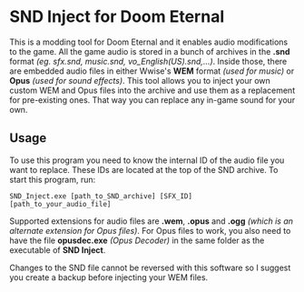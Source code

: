 # SND Inject for Doom Eternal
This is a modding tool for Doom Eternal and it enables audio modifications to the game. All the game audio is stored in a bunch of archives in the **.snd** format *(eg. sfx.snd, music.snd, vo_English(US).snd,...)*. Inside those, there are embedded audio files in either Wwise's **WEM** format *(used for music)* or **Opus** *(used for sound effects)*. This tool allows you to inject your own custom WEM and Opus files into the archive and use them as a replacement for pre-existing ones. That way you can replace any in-game sound for your own.

## Usage
To use this program you need to know the internal ID of the audio file you want to replace. These IDs are located at the top of the SND archive. To start this program, run:
```
SND_Inject.exe [path_to_SND_archive] [SFX_ID] [path_to_your_audio_file]
```
Supported extensions for audio files are **.wem**, **.opus** and **.ogg** *(which is an alternate extension for Opus files)*. For Opus files to work, you also need to have the file **opusdec.exe** *(Opus Decoder)* in the same folder as the executable of **SND Inject**.

Changes to the SND file cannot be reversed with this software so I suggest you create a backup before injecting your WEM files.
